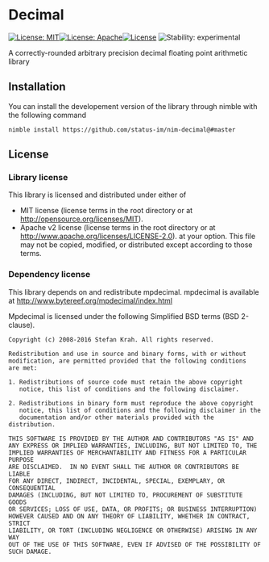 # Decimal
<!-- [![Build Status (Travis)](https://img.shields.io/travis/status-im/nim-decimal/master.svg?label=Linux%20/%20macOS "Linux/macOS build status (Travis)")](https://travis-ci.org/status-im/nim-decimal)
[![Windows build status (Appveyor)](https://img.shields.io/appveyor/ci/status-im/nim-decimal/master.svg?label=Windows "Windows build status (Appveyor)")] -->
[![License: MIT](https://img.shields.io/badge/License-MIT-blue.svg)](https://opensource.org/licenses/MIT)[![License: Apache](https://img.shields.io/badge/License-Apache%202.0-blue.svg)](https://opensource.org/licenses/Apache-2.0)[![License](https://img.shields.io/badge/License-BSD%202--Clause-blue.svg)](https://opensource.org/licenses/BSD-2-Clause)
![Stability: experimental](https://img.shields.io/badge/stability-experimental-orange.svg)

A correctly-rounded arbitrary precision decimal floating point arithmetic library

## Installation

You can install the developement version of the library through nimble with the following command
```
nimble install https://github.com/status-im/nim-decimal@#master
```

## License

### Library license

This library is licensed and distributed under either of
  * MIT license (license terms in the root directory or at http://opensource.org/licenses/MIT).
  * Apache v2 license (license terms in the root directory or at http://www.apache.org/licenses/LICENSE-2.0).
at your option. This file may not be copied, modified, or distributed except according to those terms.


### Dependency license

This library depends on and redistribute mpdecimal.
mpdecimal is available at http://www.bytereef.org/mpdecimal/index.html

Mpdecimal is licensed under the following Simplified BSD terms (BSD 2-clause).


```
Copyright (c) 2008-2016 Stefan Krah. All rights reserved.

Redistribution and use in source and binary forms, with or without
modification, are permitted provided that the following conditions
are met:

1. Redistributions of source code must retain the above copyright
   notice, this list of conditions and the following disclaimer.

2. Redistributions in binary form must reproduce the above copyright
   notice, this list of conditions and the following disclaimer in the
   documentation and/or other materials provided with the distribution.

THIS SOFTWARE IS PROVIDED BY THE AUTHOR AND CONTRIBUTORS "AS IS" AND
ANY EXPRESS OR IMPLIED WARRANTIES, INCLUDING, BUT NOT LIMITED TO, THE
IMPLIED WARRANTIES OF MERCHANTABILITY AND FITNESS FOR A PARTICULAR PURPOSE
ARE DISCLAIMED.  IN NO EVENT SHALL THE AUTHOR OR CONTRIBUTORS BE LIABLE
FOR ANY DIRECT, INDIRECT, INCIDENTAL, SPECIAL, EXEMPLARY, OR CONSEQUENTIAL
DAMAGES (INCLUDING, BUT NOT LIMITED TO, PROCUREMENT OF SUBSTITUTE GOODS
OR SERVICES; LOSS OF USE, DATA, OR PROFITS; OR BUSINESS INTERRUPTION)
HOWEVER CAUSED AND ON ANY THEORY OF LIABILITY, WHETHER IN CONTRACT, STRICT
LIABILITY, OR TORT (INCLUDING NEGLIGENCE OR OTHERWISE) ARISING IN ANY WAY
OUT OF THE USE OF THIS SOFTWARE, EVEN IF ADVISED OF THE POSSIBILITY OF
SUCH DAMAGE.

```
